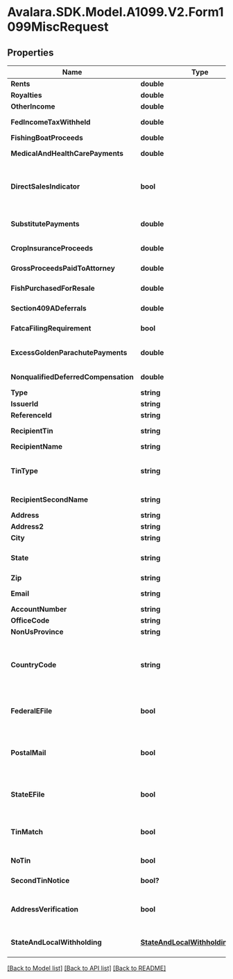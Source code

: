 # Avalara.SDK.Model.A1099.V2.Form1099MiscRequest

## Properties

Name | Type | Description | Notes
------------ | ------------- | ------------- | -------------
**Rents** | **double** | Rents | [optional] 
**Royalties** | **double** | Royalties | [optional] 
**OtherIncome** | **double** | Other income | [optional] 
**FedIncomeTaxWithheld** | **double** | Federal income tax withheld | [optional] 
**FishingBoatProceeds** | **double** | Fishing boat proceeds | [optional] 
**MedicalAndHealthCarePayments** | **double** | Medical and health care payments | [optional] 
**DirectSalesIndicator** | **bool** | Payer made direct sales totaling $5,000 or more of consumer products to recipient for resale | [optional] 
**SubstitutePayments** | **double** | Substitute payments in lieu of dividends or interest | [optional] 
**CropInsuranceProceeds** | **double** | Crop insurance proceeds | [optional] 
**GrossProceedsPaidToAttorney** | **double** | Gross proceeds paid to an attorney | [optional] 
**FishPurchasedForResale** | **double** | Fish purchased for resale | [optional] 
**Section409ADeferrals** | **double** | Section 409A deferrals | [optional] 
**FatcaFilingRequirement** | **bool** | FATCA filing requirement | [optional] 
**ExcessGoldenParachutePayments** | **double** | (Legacy field) Excess golden parachute payments | [optional] 
**NonqualifiedDeferredCompensation** | **double** | Nonqualified deferred compensation | [optional] 
**Type** | **string** |  | [optional] 
**IssuerId** | **string** | Issuer ID | [optional] 
**ReferenceId** | **string** | Reference ID | [optional] 
**RecipientTin** | **string** | Recipient Tax ID Number | [optional] 
**RecipientName** | **string** | Recipient name | [optional] 
**TinType** | **string** | Type of TIN (Tax ID Number). Will be one of:  * SSN  * EIN  * ITIN  * ATIN | [optional] 
**RecipientSecondName** | **string** | Recipient second name | [optional] 
**Address** | **string** | Address | [optional] 
**Address2** | **string** | Address line 2 | [optional] 
**City** | **string** | City | [optional] 
**State** | **string** | US state. Required if CountryCode is \&quot;US\&quot;. | [optional] 
**Zip** | **string** | Zip/postal code | [optional] 
**Email** | **string** | Recipient email address | [optional] 
**AccountNumber** | **string** | Account number | [optional] 
**OfficeCode** | **string** | Office code | [optional] 
**NonUsProvince** | **string** | Foreign province | [optional] 
**CountryCode** | **string** | Country code, as defined at https://www.irs.gov/e-file-providers/country-codes | [optional] 
**FederalEFile** | **bool** | Boolean indicating that federal e-filing should be scheduled for this form | [optional] 
**PostalMail** | **bool** | Boolean indicating that postal mailing to the recipient should be scheduled for this form | [optional] 
**StateEFile** | **bool** | Boolean indicating that state e-filing should be scheduled for this form | [optional] 
**TinMatch** | **bool** | Boolean indicating that TIN Matching should be scheduled for this form | [optional] 
**NoTin** | **bool** | Indicates whether the recipient has no TIN | [optional] 
**SecondTinNotice** | **bool?** | Second TIN notice in three years | [optional] 
**AddressVerification** | **bool** | Boolean indicating that address verification should be scheduled for this form | [optional] 
**StateAndLocalWithholding** | [**StateAndLocalWithholdingRequest**](StateAndLocalWithholdingRequest.md) | State and local withholding information | [optional] 

[[Back to Model list]](../../../README.md#documentation-for-models) [[Back to API list]](../../../README.md#documentation-for-api-endpoints) [[Back to README]](../../../README.md)

